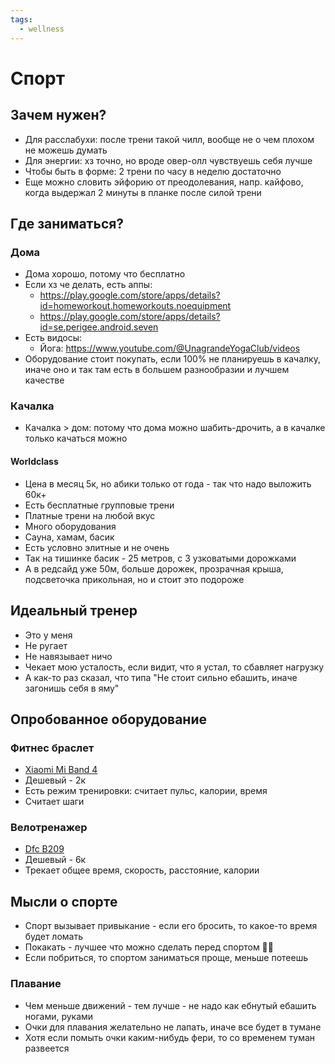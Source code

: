 ```yaml
---
tags:
  - wellness
---
```


# Спорт

## Зачем нужен?

- Для расслабухи: после трени такой чилл, вообще не о чем плохом не можешь думать
- Для энергии: хз точно, но вроде овер-олл чувствуешь себя лучше
- Чтобы быть в форме: 2 трени по часу в неделю достаточно
- Еще можно словить эйфорию от преодолевания, напр. кайфово, когда выдержал 2 минуты в планке после силой трени

## Где заниматься?

### Дома

- Дома хорошо, потому что бесплатно
- Если хз че делать, есть аппы:
    - https://play.google.com/store/apps/details?id=homeworkout.homeworkouts.noequipment
    - https://play.google.com/store/apps/details?id=se.perigee.android.seven
- Есть видосы:
    - Йога: https://www.youtube.com/@UnagrandeYogaClub/videos
- Оборудование стоит покупать, если 100% не планируешь в качалку, иначе оно и так там есть в большем разнообразии и
  лучшем качестве

### Качалка

- Качалка > дом: потому что дома можно шабить-дрочить, а в качалке только качаться можно

#### Worldclass

- Цена в месяц 5к, но абики только от года - так что надо выложить 60к+
- Есть бесплатные групповые трени
- Платные трени на любой вкус
- Много оборудования
- Сауна, хамам, басик
- Есть условно элитные и не очень
- Так на тишинке басик - 25 метров, с 3 узковатыми дорожками
- А в редсайд уже 50м, больше дорожек, прозрачная крыша, подсветочка прикольная, но и стоит это подороже

## Идеальный тренер

- Это у меня
- Не ругает
- Не навязывает ничо
- Чекает мою усталость, если видит, что я устал, то сбавляет нагрузку
- А как-то раз сказал, что типа "Не стоит сильно ебашить, иначе загонишь себя в яму"

## Опробованное оборудование

### Фитнес браслет

- [Xiaomi Mi Band 4](https://www.ozon.ru/context/detail/id/154739552/)
- Дешевый - 2к
- Есть режим тренировки: считает пульс, калории, время
- Считает шаги

### Велотренажер

- [Dfc B209](https://www.ozon.ru/context/detail/id/166261877)
- Дешевый - 6к
- Трекает общее время, скорость, расстояние, калории

## Мысли о спорте

- Спорт вызывает привыкание - если его бросить, то какое-то время будет ломать
- Покакать - лучшее что можно сделать перед спортом 👨‍🎓
- Если побриться, то спортом заниматься проще, меньше потеешь

### Плавание

- Чем меньше движений - тем лучше - не надо как ебнутый ебашить ногами, руками
- Очки для плавания желательно не лапать, иначе все будет в тумане
- Хотя если помыть очки каким-нибудь фери, то со временем туман развеется
